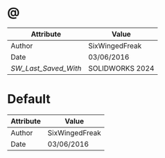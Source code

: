 # @
| Attribute | Value |
| ---  | ---     |
| Author | SixWingedFreak |
| Date | 03/06/2016 |
| _SW_Last_Saved_With_ | SOLIDWORKS 2024 |
# Default
| Attribute | Value |
| ---  | ---     |
| Author | SixWingedFreak |
| Date | 03/06/2016 |
